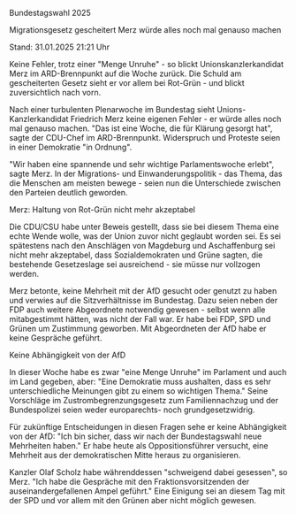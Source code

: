 Bundestagswahl 2025


Migrationsgesetz gescheitert
Merz würde alles noch mal genauso machen


Stand: 31.01.2025 21:21 Uhr


Keine Fehler, trotz einer "Menge Unruhe" - so blickt Unionskanzlerkandidat Merz im ARD-Brennpunkt auf die Woche zurück. Die Schuld am gescheiterten Gesetz sieht er vor allem bei Rot-Grün - und blickt zuversichtlich nach vorn.



Nach einer turbulenten Plenarwoche im Bundestag sieht Unions-Kanzlerkandidat Friedrich Merz keine eigenen Fehler - er würde alles noch mal genauso machen. "Das ist eine Woche, die für Klärung gesorgt hat", sagte der CDU-Chef im ARD-Brennpunkt. Widerspruch und Proteste seien in einer Demokratie "in Ordnung".


"Wir haben eine spannende und sehr wichtige Parlamentswoche erlebt", sagte Merz. In der Migrations- und Einwanderungspolitik - das Thema, das die Menschen am meisten bewege - seien nun die Unterschiede zwischen den Parteien deutlich geworden.

Merz: Haltung von Rot-Grün nicht mehr akzeptabel


Die CDU/CSU habe unter Beweis gestellt, dass sie bei diesem Thema eine echte Wende wolle, was der Union zuvor nicht geglaubt worden sei. Es sei spätestens nach den Anschlägen von Magdeburg und Aschaffenburg sei nicht mehr akzeptabel, dass Sozialdemokraten und Grüne sagten, die bestehende Gesetzeslage sei ausreichend - sie müsse nur vollzogen werden.


Merz betonte, keine Mehrheit mit der AfD gesucht oder genutzt zu haben und verwies auf die Sitzverhältnisse im Bundestag. Dazu seien neben der FDP auch weitere Abgeordnete notwendig gewesen - selbst wenn alle mitabgestimmt hätten, was nicht der Fall war. Er habe bei FDP, SPD und Grünen um Zustimmung geworben. Mit Abgeordneten der AfD habe er keine Gespräche geführt.

Keine Abhängigkeit von der AfD


In dieser Woche habe es zwar "eine Menge Unruhe" im Parlament und auch im Land gegeben, aber: "Eine Demokratie muss aushalten, dass es sehr unterschiedliche Meinungen gibt zu einem so wichtigen Thema." Seine Vorschläge im Zustrombegrenzungsgesetz zum Familiennachzug und der Bundespolizei seien weder europarechts- noch grundgesetzwidrig.


Für zukünftige Entscheidungen in diesen Fragen sehe er keine Abhängigkeit von der AfD: "Ich bin sicher, dass wir nach der Bundestagswahl neue Mehrheiten haben." Er habe heute als Oppositionsführer versucht, eine Mehrheit aus der demokratischen Mitte heraus zu organisieren.


Kanzler Olaf Scholz habe währenddessen "schweigend dabei gesessen", so Merz. "Ich habe die Gespräche mit den Fraktionsvorsitzenden der auseinandergefallenen Ampel geführt." Eine Einigung sei an diesem Tag mit der SPD und vor allem mit den Grünen aber nicht möglich gewesen.

